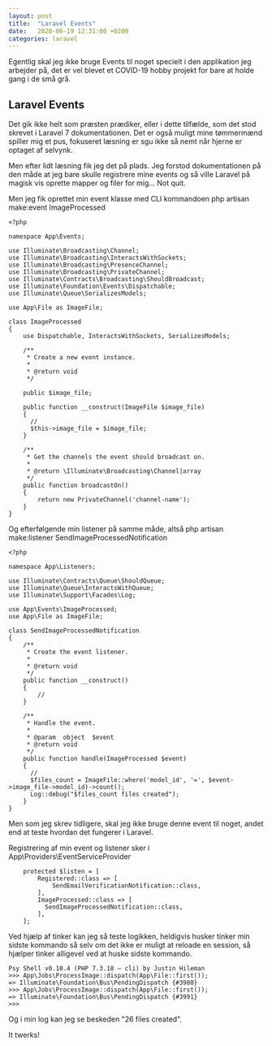 ```yaml
---
layout: post
title:  "Laravel Events"
date:   2020-06-19 12:31:00 +0200
categories: laravel
---
```

Egentlig skal jeg ikke bruge Events til noget specielt i den applikation jeg arbejder på, det er vel blevet et COVID-19 hobby projekt for bare at holde gang i de små grå.

## Laravel Events
Det gik ikke helt som præsten prædiker, eller i dette tilfælde, som det stod skrevet i Laravel 7 dokumentationen. Det er også muligt mine tømmermænd spiller mig et pus, fokuseret læsning er sgu ikke så nemt når hjerne er optaget af selvynk.

Men efter lidt læsning fik jeg det på plads. Jeg forstod dokumentationen på den måde at jeg bare skulle registrere mine events og så ville Laravel på magisk vis oprette mapper og filer for mig... Not quit.

Men jeg fik oprettet min event klasse med CLI kommandoen php artisan make:event ImageProcessed
```
<?php

namespace App\Events;

use Illuminate\Broadcasting\Channel;
use Illuminate\Broadcasting\InteractsWithSockets;
use Illuminate\Broadcasting\PresenceChannel;
use Illuminate\Broadcasting\PrivateChannel;
use Illuminate\Contracts\Broadcasting\ShouldBroadcast;
use Illuminate\Foundation\Events\Dispatchable;
use Illuminate\Queue\SerializesModels;

use App\File as ImageFile;

class ImageProcessed
{
    use Dispatchable, InteractsWithSockets, SerializesModels;

    /**
     * Create a new event instance.
     *
     * @return void
     */

    public $image_file;

    public function __construct(ImageFile $image_file)
    {
      //
      $this->image_file = $image_file;
    }

    /**
     * Get the channels the event should broadcast on.
     *
     * @return \Illuminate\Broadcasting\Channel|array
     */
    public function broadcastOn()
    {
        return new PrivateChannel('channel-name');
    }
}
```
Og efterfølgende min listener på samme måde, altså php artisan make:listener SendImageProcessedNotification
```
<?php

namespace App\Listeners;

use Illuminate\Contracts\Queue\ShouldQueue;
use Illuminate\Queue\InteractsWithQueue;
use Illuminate\Support\Facades\Log;

use App\Events\ImageProcessed;
use App\File as ImageFile;

class SendImageProcessedNotification
{
    /**
     * Create the event listener.
     *
     * @return void
     */
    public function __construct()
    {
        //
    }

    /**
     * Handle the event.
     *
     * @param  object  $event
     * @return void
     */
    public function handle(ImageProcessed $event)
    {
      //
      $files_count = ImageFile::where('model_id', '=', $event->image_file->model_id)->count();
      Log::debug("$files_count files created");
    }
}
```
Men som jeg skrev tidligere, skal jeg ikke bruge denne event til noget, andet end at teste hvordan det fungerer i Laravel.

Registrering af min event og listener sker i App\Providers\EventServiceProvider
```
    protected $listen = [
        Registered::class => [
            SendEmailVerificationNotification::class,
        ],
        ImageProcessed::class => [
          SendImageProcessedNotification::class,
        ],
    ];
```
Ved hjælp af tinker kan jeg så teste logikken, heldigvis husker tinker min sidste kommando så selv om det ikke er muligt at reloade en session, så hjælper tinker alligevel ved at huske sidste kommando.
```
Psy Shell v0.10.4 (PHP 7.3.18 — cli) by Justin Hileman
>>> App\Jobs\ProcessImage::dispatch(App\File::first());
=> Illuminate\Foundation\Bus\PendingDispatch {#3980}
>>> App\Jobs\ProcessImage::dispatch(App\File::first());
=> Illuminate\Foundation\Bus\PendingDispatch {#3991}
>>>
```
Og i min log kan jeg se beskeden "26 files created".

It twerks!